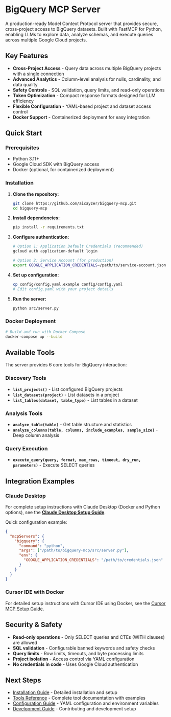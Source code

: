 # BigQuery MCP Server

A production-ready Model Context Protocol server that provides secure, cross-project access to BigQuery datasets. Built with FastMCP for Python, enabling LLMs to explore data, analyze schemas, and execute queries across multiple Google Cloud projects.

## Key Features

- **Cross-Project Access** - Query data across multiple BigQuery projects with a single connection
- **Advanced Analytics** - Column-level analysis for nulls, cardinality, and data quality
- **Safety Controls** - SQL validation, query limits, and read-only operations
- **Token Optimization** - Compact response formats designed for LLM efficiency
- **Flexible Configuration** - YAML-based project and dataset access control
- **Docker Support** - Containerized deployment for easy integration

## Quick Start

### Prerequisites

- Python 3.11+
- Google Cloud SDK with BigQuery access
- Docker (optional, for containerized deployment)

### Installation

1. **Clone the repository:**
   ```bash
   git clone https://github.com/aicayzer/bigquery-mcp.git
   cd bigquery-mcp
   ```

2. **Install dependencies:**
   ```bash
   pip install -r requirements.txt
   ```

3. **Configure authentication:**
   ```bash
   # Option 1: Application Default Credentials (recommended)
   gcloud auth application-default login

   # Option 2: Service Account (for production)
   export GOOGLE_APPLICATION_CREDENTIALS=/path/to/service-account.json
   ```

4. **Set up configuration:**
   ```bash
   cp config/config.yaml.example config/config.yaml
   # Edit config.yaml with your project details
   ```

5. **Run the server:**
   ```bash
   python src/server.py
   ```

### Docker Deployment

```bash
# Build and run with Docker Compose
docker-compose up --build
```

## Available Tools

The server provides 6 core tools for BigQuery interaction:

### Discovery Tools
- **`list_projects()`** - List configured BigQuery projects
- **`list_datasets(project)`** - List datasets in a project
- **`list_tables(dataset, table_type)`** - List tables in a dataset

### Analysis Tools
- **`analyze_table(table)`** - Get table structure and statistics
- **`analyze_columns(table, columns, include_examples, sample_size)`** - Deep column analysis

### Query Execution
- **`execute_query(query, format, max_rows, timeout, dry_run, parameters)`** - Execute SELECT queries

## Integration Examples

### Claude Desktop

For complete setup instructions with Claude Desktop (Docker and Python options), see the **[Claude Desktop Setup Guide](claude-desktop-setup.md)**.

Quick configuration example:
```json
{
  "mcpServers": {
    "bigquery": {
      "command": "python",
      "args": ["/path/to/bigquery-mcp/src/server.py"],
      "env": {
        "GOOGLE_APPLICATION_CREDENTIALS": "/path/to/credentials.json"
      }
    }
  }
}
```

### Cursor IDE with Docker

For detailed setup instructions with Cursor IDE using Docker, see the [Cursor MCP Setup Guide](cursor-mcp-setup.md).

## Security & Safety

- **Read-only operations** - Only SELECT queries and CTEs (WITH clauses) are allowed
- **SQL validation** - Configurable banned keywords and safety checks
- **Query limits** - Row limits, timeouts, and byte processing limits
- **Project isolation** - Access control via YAML configuration
- **No credentials in code** - Uses Google Cloud authentication

## Next Steps

- [Installation Guide](installation.md) - Detailed installation and setup
- [Tools Reference](tools.md) - Complete tool documentation with examples
- [Configuration Guide](configuration.md) - YAML configuration and environment variables
- [Development Guide](development.md) - Contributing and development setup